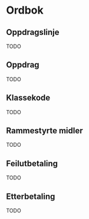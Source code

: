 # Ordbok

## Oppdragslinje
TODO
## Oppdrag
TODO
## Klassekode
TODO
## Rammestyrte midler
TODO
## Feilutbetaling
TODO
## Etterbetaling
TODO
